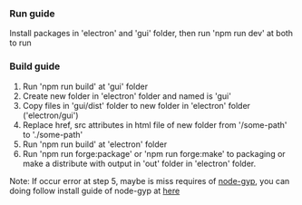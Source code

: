 ### Run guide

Install packages in 'electron' and 'gui' folder, then run 'npm run dev' at both to run

### Build guide

1. Run 'npm run build' at 'gui' folder
2. Create new folder in 'electron' folder and named is 'gui'
3. Copy files in 'gui/dist' folder to new folder in 'electron' folder ('electron/gui')
3. Replace href, src attributes in html file of new folder from '/some-path' to './some-path'
4. Run 'npm run build' at 'electron' folder
5. Run 'npm run forge:package' or 'npm run forge:make' to packaging or make a distribute with output in 'out' folder in 'electron' folder.

Note: If occur error at step 5, maybe is miss requires of [node-gyp](https://www.npmjs.com/package/node-gyp), you can doing follow install guide of node-gyp at [here](https://www.npmjs.com/package/node-gyp#installation)